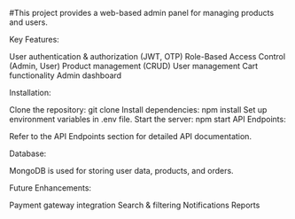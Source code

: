 #This project provides a web-based admin panel for managing products and users.

Key Features:

User authentication & authorization (JWT, OTP)
Role-Based Access Control (Admin, User)
Product management (CRUD)
User management
Cart functionality
Admin dashboard

Installation:

Clone the repository: git clone <repository-url>
Install dependencies: npm install
Set up environment variables in .env file.
Start the server: npm start
API Endpoints:

Refer to the API Endpoints section for detailed API documentation.

Database:

MongoDB is used for storing user data, products, and orders.

Future Enhancements:

Payment gateway integration
Search & filtering
Notifications
Reports
